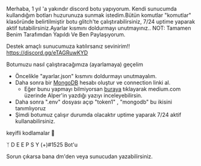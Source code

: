 Merhaba, 1 yıl 'a yakındır discord botu yapıyorum. Kendi sunucumda kullandığım botları huzurunuza sunmak istedim.Bütün komutlar "komutlar" klasöründe belirtilmiştir botu glitch'te çalıştırabilirsiniz, 7/24 uptime yaparak aktif tutabilirsiniz.Ayarlar kısmını doldurmayı unutmayınız..
 NOT: Tamamen Benim Tarafımdan Yapıldı Ve Ben Paylaşıyorum.

Destek amaçlı sunucumuza katılırsanız sevinirim!! https://discord.gg/eTAGRuwKYD

Botumuzu nasıl çalıştıracağımıza (ayarlamaya) geçelim

* Öncelikle "ayarlar.json" kısmını doldurmayı unutmayalım.
* Daha sonra bir [MongoDB](http://mongodb.com) hesabı oluştur ve connection linki al.
  * Eğer bunu yapmayı bilmiyorsan [buraya](https://medium.com/@thearkxd/node-js-projeleri-i%C3%A7in-mongodb-atlas-connection-linki-alma-5d955bbe5ae6) tıklayarak medium.com üzerinde Alper'in yazdığı yazıyı inceleyebilirsin.
* Daha sonra ".env" dosyası açıp "token1" , "mongodb" bu ikisini tanımlıyoruz
* Şimdi botumuz çalışır durumda olacaktır uptime yaparak 7/24 aktif kullanabilirsiniz.

keyifli kodlamalar 👋

ᛉ D E E P S Y (+)#1525 Bot'u

Sorun çıkarsa bana dm'den veya sunucudan yazabilirsiniz.
